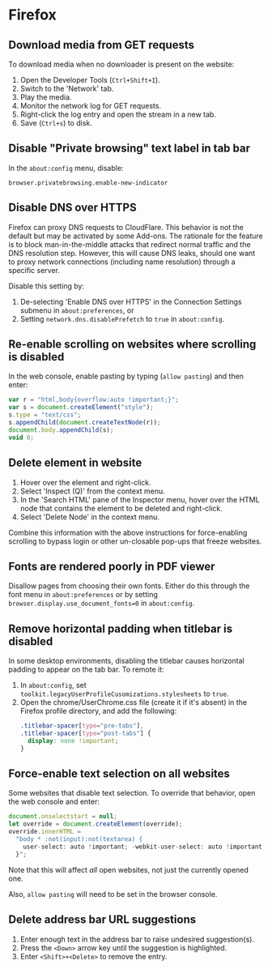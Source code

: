 # Firefox

## Download media from GET requests

To download media when no downloader is present on the website:

1. Open the Developer Tools (`Ctrl+Shift+I`).
2. Switch to the 'Network' tab.
3. Play the media.
4. Monitor the network log for GET requests.
5. Right-click the log entry and open the stream in a new tab.
6. Save (`Ctrl+s`) to disk.

## Disable "Private browsing" text label in tab bar

In the `about:config` menu, disable:

```
browser.privatebrowsing.enable-new-indicator
```

## Disable DNS over HTTPS

Firefox can proxy DNS requests to CloudFlare. This behavior is not the default
but may be activated by some Add-ons. The rationale for the feature is to block
man-in-the-middle attacks that redirect normal traffic and the DNS resolution
step. However, this will cause DNS leaks, should one want to proxy network
connections (including name resolution) through a specific server.

Disable this setting by:

1. De-selecting 'Enable DNS over HTTPS' in the Connection Settings submenu in
   `about:preferences`, or
2. Setting `network.dns.disablePrefetch` to `true` in `about:config`.

## Re-enable scrolling on websites where scrolling is disabled

In the web console, enable pasting by typing (`allow pasting`) and then enter:

```js
var r = "html,body{overflow:auto !important;}";
var s = document.createElement("style");
s.type = "text/css";
s.appendChild(document.createTextNode(r));
document.body.appendChild(s);
void 0;
```

## Delete element in website

1. Hover over the element and right-click.
2. Select 'Inspect (Q)' from the context menu.
3. In the 'Search HTML' pane of the Inspector menu, hover over the HTML node
   that contains the element to be deleted and right-click.
4. Select 'Delete Node' in the context menu.

Combine this information with the above instructions for force-enabling
scrolling to bypass login or other un-closable pop-ups that freeze websites.

## Fonts are rendered poorly in PDF viewer

Disallow pages from choosing their own fonts. Either do this through the font
menu in `about:preferences` or by setting `browser.display.use_document_fonts=0`
in `about:config`.

## Remove horizontal padding when titlebar is disabled

In some desktop environments, disabling the titlebar causes horizontal padding
to appear on the tab bar. To remote it:

1. In `about:config`, set `toolkit.legacyUserProfileCusomizations.stylesheets`
   to `true`.
2. Open the chrome/UserChrome.css file (create it if it's absent) in the Firefox
   profile directory, and add the following:
   ```css
   .titlebar-spacer[type="pre-tabs"],
   .titlebar-spacer[type="post-tabs"] {
     display: none !important;
   }
   ```

## Force-enable text selection on all websites

Some websites that disable text selection. To override that behavior, open the
web console and enter:

```js
document.onselectstart = null;
let override = document.createElement(override);
override.innerHTML =
  "body * :not(input):not(textarea) {
    user-select: auto !important; -webkit-user-select: auto !important;
  }";
```

Note that this will affect _all_ open websites, not just the currently opened
one.

Also, `allow pasting` will need to be set in the browser console.

## Delete address bar URL suggestions

1. Enter enough text in the address bar to raise undesired suggestion(s).
2. Press the `<Down>` arrow key until the suggestion is highlighted.
3. Enter `<Shift>+<Delete>` to remove the entry.
